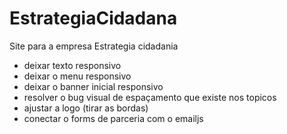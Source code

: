 # EstrategiaCidadana
Site para a empresa Estrategia cidadania 

- deixar texto responsivo
- deixar o menu responsivo
- deixar o banner inicial responsivo 
- resolver o bug visual de espaçamento que existe nos topicos 
- ajustar a logo (tirar as bordas)
- conectar o forms de parceria com o emailjs